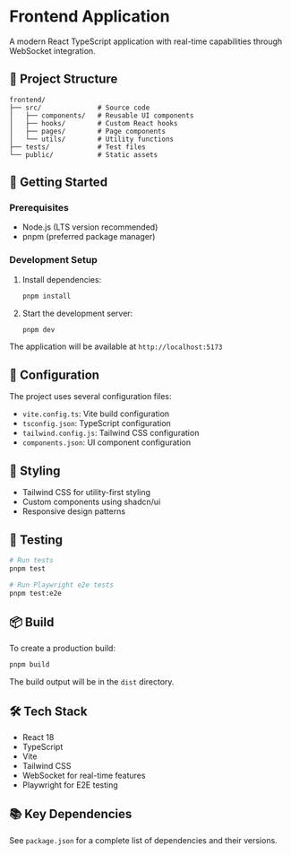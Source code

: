 # Frontend Application

A modern React TypeScript application with real-time capabilities through WebSocket integration.

## 📁 Project Structure

```
frontend/
├── src/              # Source code
│   ├── components/   # Reusable UI components
│   ├── hooks/        # Custom React hooks
│   ├── pages/        # Page components
│   └── utils/        # Utility functions
├── tests/            # Test files
└── public/           # Static assets
```

## 🚀 Getting Started

### Prerequisites

- Node.js (LTS version recommended)
- pnpm (preferred package manager)

### Development Setup

1. Install dependencies:
   ```bash
   pnpm install
   ```

2. Start the development server:
   ```bash
   pnpm dev
   ```

The application will be available at `http://localhost:5173`

## 🔧 Configuration

The project uses several configuration files:
- `vite.config.ts`: Vite build configuration
- `tsconfig.json`: TypeScript configuration
- `tailwind.config.js`: Tailwind CSS configuration
- `components.json`: UI component configuration

## 🎨 Styling

- Tailwind CSS for utility-first styling
- Custom components using shadcn/ui
- Responsive design patterns

## 🧪 Testing

```bash
# Run tests
pnpm test

# Run Playwright e2e tests
pnpm test:e2e
```

## 📦 Build

To create a production build:
```bash
pnpm build
```

The build output will be in the `dist` directory.

## 🛠️ Tech Stack

- React 18
- TypeScript
- Vite
- Tailwind CSS
- WebSocket for real-time features
- Playwright for E2E testing

## 📚 Key Dependencies

See `package.json` for a complete list of dependencies and their versions. 